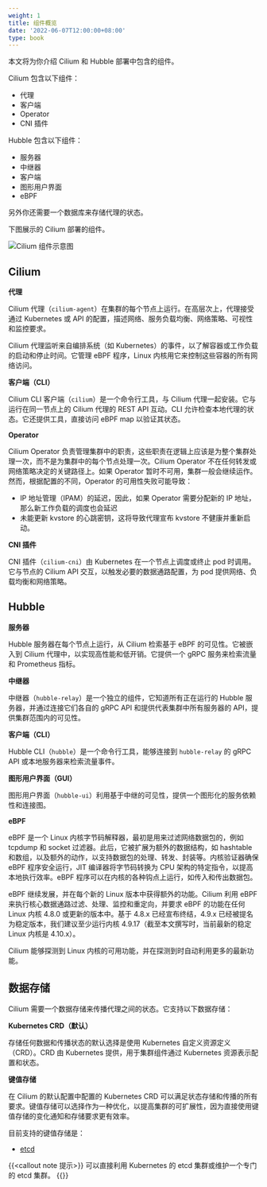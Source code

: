 ```yaml
---
weight: 1
title: 组件概览
date: '2022-06-07T12:00:00+08:00'
type: book
---
```


本文将为你介绍 Cilium 和 Hubble 部署中包含的组件。

Cilium 包含以下组件：

- 代理
- 客户端
- Operator
- CNI 插件

Hubble 包含以下组件：

- 服务器
- 中继器
- 客户端
- 图形用户界面
- eBPF

另外你还需要一个数据库来存储代理的状态。

下图展示的 Cilium 部署的组件。

![Cilium 组件示意图](../../images/cilium-arch.png "Cilium 组件示意图")

## Cilium

**代理**

Cilium 代理（`cilium-agent`）在集群的每个节点上运行。在高层次上，代理接受通过 Kubernetes 或 API 的配置，描述网络、服务负载均衡、网络策略、可视性和监控要求。

Cilium 代理监听来自编排系统（如 Kubernetes）的事件，以了解容器或工作负载的启动和停止时间。它管理 eBPF 程序，Linux 内核用它来控制这些容器的所有网络访问。

**客户端（CLI）**

Cilium CLI 客户端（`cilium`）是一个命令行工具，与 Cilium 代理一起安装。它与运行在同一节点上的 Cilium 代理的 REST API 互动。CLI 允许检查本地代理的状态。它还提供工具，直接访问 eBPF map 以验证其状态。

**Operator**

Cilium Operator 负责管理集群中的职责，这些职责在逻辑上应该是为整个集群处理一次，而不是为集群中的每个节点处理一次。Cilium Operator 不在任何转发或网络策略决定的关键路径上。如果 Operator 暂时不可用，集群一般会继续运作。然而，根据配置的不同，Operator 的可用性失败可能导致：

- IP 地址管理（IPAM）的延迟，因此，如果 Operator 需要分配新的 IP 地址，那么新工作负载的调度也会延迟
- 未能更新 kvstore 的心跳密钥，这将导致代理宣布 kvstore 不健康并重新启动。

**CNI 插件**

CNI 插件（`cilium-cni`）由 Kubernetes 在一个节点上调度或终止 pod 时调用。它与节点的 Cilium API 交互，以触发必要的数据通路配置，为 pod 提供网络、负载均衡和网络策略。

## Hubble

**服务器**

Hubble 服务器在每个节点上运行，从 Cilium 检索基于 eBPF 的可见性。它被嵌入到 Cilium 代理中，以实现高性能和低开销。它提供一个 gRPC 服务来检索流量和 Prometheus 指标。

**中继器**

中继器（`hubble-relay`）是一个独立的组件，它知道所有正在运行的 Hubble 服务器，并通过连接它们各自的 gRPC API 和提供代表集群中所有服务器的 API，提供集群范围内的可见性。

**客户端（CLI）**

Hubble CLI（`hubble`）是一个命令行工具，能够连接到 `hubble-relay` 的 gRPC API 或本地服务器来检索流量事件。

**图形用户界面（GUI）**

图形用户界面（`hubble-ui`）利用基于中继的可见性，提供一个图形化的服务依赖性和连接图。

**eBPF**

eBPF 是一个 Linux 内核字节码解释器，最初是用来过滤网络数据包的，例如 tcpdump 和 socket 过滤器。此后，它被扩展为额外的数据结构，如 hashtable 和数组，以及额外的动作，以支持数据包的处理、转发、封装等。内核验证器确保 eBPF 程序安全运行，JIT 编译器将字节码转换为 CPU 架构的特定指令，以提高本地执行效率。eBPF 程序可以在内核的各种钩点上运行，如传入和传出数据包。

eBPF 继续发展，并在每个新的 Linux 版本中获得额外的功能。Cilium 利用 eBPF 来执行核心数据通路过滤、处理、监控和重定向，并要求 eBPF 的功能在任何 Linux 内核 4.8.0 或更新的版本中。基于 4.8.x 已经宣布终结，4.9.x 已经被提名为稳定版本，我们建议至少运行内核 4.9.17（截至本文撰写时，当前最新的稳定 Linux 内核是 4.10.x）。

Cilium 能够探测到 Linux 内核的可用功能，并在探测到时自动利用更多的最新功能。

## 数据存储

Cilium 需要一个数据存储来传播代理之间的状态。它支持以下数据存储：

**Kubernetes CRD（默认）**

存储任何数据和传播状态的默认选择是使用 Kubernetes 自定义资源定义（CRD）。CRD 由 Kubernetes 提供，用于集群组件通过 Kubernetes 资源表示配置和状态。

**键值存储**

在 Cilium 的默认配置中配置的 Kubernetes CRD 可以满足状态存储和传播的所有要求。键值存储可以选择作为一种优化，以提高集群的可扩展性，因为直接使用键值存储的变化通知和存储要求更有效率。

目前支持的键值存储是：

- [etcd](https://github.com/etcd-io/etcd)

{{<callout note 提示>}}
可以直接利用 Kubernetes 的 etcd 集群或维护一个专门的 etcd 集群。
{{</callout>}}
